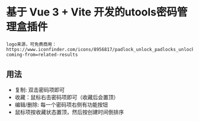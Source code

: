 # 基于 Vue 3 + Vite 开发的utools密码管理盒插件

```text
logo来源，可免费商用： https://www.iconfinder.com/icons/8956817/padlock_unlock_padlocks_unlocked_lock_security_secure_protection_safety_icon?coming-from=related-results
```

## 用法

- 复制: 双击密码项即可
- 收藏：鼠标右击密码项即可（收藏后会置顶）
- 编辑/删除: 每一个密码项右侧有功能按钮
- 鼠标项按收藏状态置顶，然后按创建时间倒排序
